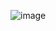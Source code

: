 ![image](https://github.com/AshrafDesai/VideoCallingApp/assets/132386307/1e00dab1-e831-4a06-b7b1-585e212fe40d)
